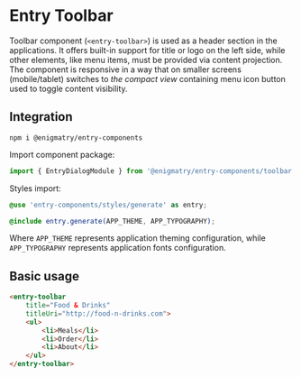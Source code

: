 # Entry Toolbar

Toolbar component (`<entry-toolbar>`) is used as a header section in the applications. It offers built-in support for title or logo on the left side, while other elements, like menu items, must be provided via content projection. The component is responsive in a way that on smaller screens (mobile/tablet) switches to _the compact view_ containing menu icon button used to toggle content visibility.

## Integration

```npm
npm i @enigmatry/entry-components
```

Import component package:

```ts
import { EntryDialogModule } from '@enigmatry/entry-components/toolbar';
```

Styles import:

```scss
@use 'entry-components/styles/generate' as entry;

@include entry.generate(APP_THEME, APP_TYPOGRAPHY);
```

Where `APP_THEME` represents application theming configuration, while `APP_TYPOGRAPHY` represents application fonts configuration.

## Basic usage

```html
<entry-toolbar
    title="Food & Drinks"
    titleUri="http://food-n-drinks.com">
    <ul>
        <li>Meals</li>
        <li>Order</li>
        <li>About</li>
    </ul>
</entry-toolbar>
```

